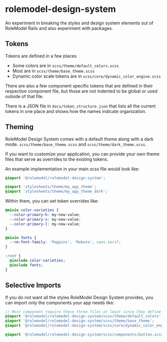 # rolemodel-design-system

An experiment in breaking the styles and design system elements out of RoleModel Rails and also experiment with packages.

## Tokens

Tokens are defined in a few places

- Some colors are in `scss/theme/default_colors.scss`
- Most are in `scss/theme/base_theme.scss`
- Dynamic color scale tokens are in `scss/core/dynamic_color_engine.scss`

There are also a few component specific tokens that are defined in their respective component file, but those are not indented to be global or used outside of that file.

There is a JSON file in `docs/token_structure.json` that lists all the current tokens in one place and shows how the names indicate organization.

## Theming

RoleModel Design System comes with a default theme along with a dark mode. `scss/theme/base_theme.scss` and `scss/theme/dark_theme.scss`.

If you want to customize your application, you can provide your own theme files that serve as overrides to the existing tokens.

An example implementation in your main scss file would look like:

```scss
@import '@rolemodel/rolemodel-design-system';

@import 'stylesheets/theme/my_app_theme';
@import 'stylesheets/theme/my_app_theme_dark';
```

Within them, you can set token overrides like:

```scss
@mixin color-varieties {
  --color-primary-h: my-new-value;
  --color-primary-s: my-new-value;
  --color-primary-l: my-new-value;
}

@mixin fonts {
  --rm-font-family: 'Poppins', 'Roboto', sans-serif;
}

:root {
  @include color-varieties;
  @include fonts;
}
```

## Selective Imports

If you do not want all the styles RoleModel Design System provides, you can import only the components your app needs like:

```scss
// Most component require these three files at least since they define most of the tokens used throughout the components
@import '@rolemodel/rolemodel-design-system/scss/theme/default_colors';
@import '@rolemodel/rolemodel-design-system/scss/theme/base_theme';
@import '@rolemodel/rolemodel-design-system/scss/core/dynamic_color_engine';

@import '@rolemodel/rolemodel-design-system/scss/components/button.scss';
```
